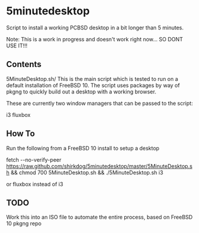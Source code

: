 5minutedesktop
==========

Script to install a working PCBSD desktop in a bit longer than 5 minutes.

Note: This is a work in progress and doesn't work right now... SO DONT USE IT!!!

Contents
---------------------------------

5MinuteDesktop.sh/
  This is the main script which is tested to run on a default installation of FreeBSD 10. The
  script uses packages by way of pkgng to quickly build out a desktop with a working browser.

  These are currently two window managers that can be passed to the script:
  
  i3
  fluxbox

How To
---------------------------------
  Run the following from a FreeBSD 10 install to setup a desktop
  
  fetch --no-verify-peer https://raw.github.com/shirkdog/5minutedesktop/master/5MinuteDesktop.sh  && chmod 700 5MinuteDesktop.sh  && ./5MinuteDesktop.sh i3
  
  or fluxbox instead of i3


TODO
---------------------------------
  Work this into an ISO file to automate the entire process, based on FreeBSD 10 pkgng repo

